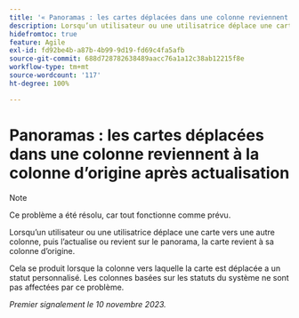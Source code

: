```yaml
---
title: '« Panoramas : les cartes déplacées dans une colonne reviennent à la colonne d’origine après actualisation »'
description: Lorsqu’un utilisateur ou une utilisatrice déplace une carte vers une autre colonne, puis l’actualise ou revient sur le panorama, la carte revient à sa colonne d’origine.
hidefromtoc: true
feature: Agile
exl-id: fd92be4b-a87b-4b99-9d19-fd69c4fa5afb
source-git-commit: 688d728782638489aacc76a1a12c38ab12215f8e
workflow-type: tm+mt
source-wordcount: '117'
ht-degree: 100%

---
```


# Panoramas : les cartes déplacées dans une colonne reviennent à la colonne d’origine après actualisation

>[!NOTE]
>
>Ce problème a été résolu, car tout fonctionne comme prévu.

Lorsqu’un utilisateur ou une utilisatrice déplace une carte vers une autre colonne, puis l’actualise ou revient sur le panorama, la carte revient à sa colonne d’origine.

Cela se produit lorsque la colonne vers laquelle la carte est déplacée a un statut personnalisé. Les colonnes basées sur les statuts du système ne sont pas affectées par ce problème.

_Premier signalement le 10 novembre 2023._

